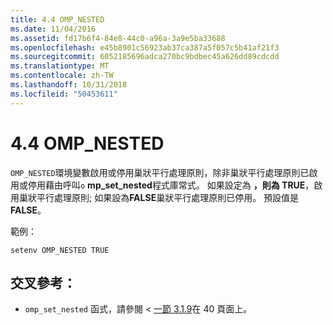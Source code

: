 ```yaml
---
title: 4.4 OMP_NESTED
ms.date: 11/04/2016
ms.assetid: fd17b6f4-84e8-44c0-a96a-3a9e5ba33688
ms.openlocfilehash: e45b8901c56923ab37ca387a5f057c5b41af21f3
ms.sourcegitcommit: 6052185696adca270bc9bdbec45a626dd89cdcdd
ms.translationtype: MT
ms.contentlocale: zh-TW
ms.lasthandoff: 10/31/2018
ms.locfileid: "50453611"
---
```

# <a name="44-ompnested"></a>4.4 OMP_NESTED

`OMP_NESTED`環境變數啟用或停用巢狀平行處理原則，除非巢狀平行處理原則已啟用或停用藉由呼叫`o` **mp_set_nested**程式庫常式。 如果設定為 **，則為 TRUE**，啟用巢狀平行處理原則; 如果設為**FALSE**巢狀平行處理原則已停用。 預設值是**FALSE**。

範例：

```
setenv OMP_NESTED TRUE
```

## <a name="cross-reference"></a>交叉參考：

- `omp_set_nested` 函式，請參閱 <<c0> [ 一節 3.1.9](../../parallel/openmp/3-1-9-omp-set-nested-function.md)在 40 頁面上。